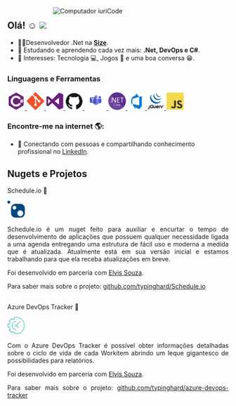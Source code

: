 <img src="https://raw.githubusercontent.com/MicaelliMedeiros/micaellimedeiros/master/image/computer-illustration.png" min-width="350px" max-width="350px" width="400px" align="right" alt="Computador iuriCode">

## Olá! ☺️ <img src="https://raw.githubusercontent.com/iampavangandhi/iampavangandhi/master/gifs/Hi.gif" width="30px"></h2>

- 👨‍💻Desenvolvedor .Net na <a href="https://www.linkedin.com/company/sizefintech/">**Size**</a>.
- 🌱 Estudando e aprendendo cada vez mais: **.Net, DevOps e C#**.
- 💖 Interesses: Tecnologia 💻, Jogos 👾 e uma boa conversa 😁.

### Linguagens e Ferramentas
<p align="left">
  <a href="https://docs.microsoft.com/en-us/dotnet/csharp/programming-guide/" target="_blank">
    <img
      src="https://github.com/devicons/devicon/blob/master/icons/csharp/csharp-plain.svg"
      alt="C#"
      width="40"
      height="40"
    />
  </a>
  <a href="https://git-scm.com/" target="_blank">
    <img
      src="https://github.com/devicons/devicon/blob/master/icons/git/git-original.svg"
      alt="Git"
      width="40"
      height="40"
    />
  </a>
  <a href="https://visualstudio.microsoft.com/pt-br/downloads/" target="_blank">
    <img
      src="https://github.com/devicons/devicon/blob/master/icons/visualstudio/visualstudio-plain.svg"
      alt="Visual Studio"
      width="40"
      height="40"
    />
  </a>
  <a href="https://github.com/" target="_blank">
    <img
      src="https://github.com/devicons/devicon/blob/master/icons/github/github-original.svg"
      alt="Github"
      width="40"
      height="40"
    />
  </a>
    <a href="https://www.microsoft.com/pt-br/microsoft-teams/group-chat-software" target="_blank">
    <img
      src="Logo/microsoft-teams.png"
      alt="Microsoft Teams"
      width="50"
      height="45"
    />
  </a>
  <a href="https://dotnet.microsoft.com/download" target="_blank">
    <img
      src="Logo/net_core-logo.png"
      alt=".Net Core"
      width="40"
      height="40"
    />
  </a>
  <a href="https://azure.microsoft.com/pt-br/services/devops/" target="_blank">
    <img
      src="Logo/azure-devops.png"
      alt="DevOps"
      width="40"
      height="40"
    />
  </a>
  <a href="https://jquery.com/" target="_blank">
    <img
      src="https://github.com/devicons/devicon/blob/master/icons/jquery/jquery-original-wordmark.svg"
      alt="Jquery"
      width="40"
      height="40"
    />
  </a>
  <a href="https://www.javascript.com/" target="_blank">
    <img
      src="https://github.com/devicons/devicon/blob/master/icons/javascript/javascript-original.svg"
      alt="Javascript"
      width="40"
      height="40"
    />
  </a> 
</p>


### Encontre-me na internet 🌎:

- 💼 Conectando com pessoas e compartilhando conhecimento profissional no <a href="https://www.linkedin.com/in/diego-galante/">LinkedIn</a>.

### <h2>Nugets e Projetos</h2>

<p align="left">
  <p>
    Schedule.io 📅
  </p>
  <a href="https://www.nuget.org/packages/Schedule.io/" target="_blank">
    <img
      src="Logo/nuget-logo.png"
      alt="Schedule.io"
      width="40"
      height="40"
    />
  </a>
  <div align="justify">
   <p> Schedule.io é um nuget feito para auxiliar e encurtar o tempo de desenvolvimento de aplicações que possuem qualquer necessidade ligada a uma agenda entregando uma estrutura de fácil uso e moderna a medida que é atualizada. 
    Atualmente está em sua versão inicial e estamos trabalhando para que ela receba atualizações em breve. </p>
  <p>Foi desenvolvido em parceria com <a href="https://github.com/ElvisCSouza">Elvis Souza</a>. </p>
   <p>Para saber mais sobre o projeto: <a href="https://github.com/typinghard/Schedule.io">github.com/typinghard/Schedule.io</a></p>
  </div>
  
  <h2></h2>
  
   <p>
    Azure DevOps Tracker 🌟
  </p>
  <a href="https://www.nuget.org/packages/AzureDevOpsTracker/" target="_blank">
    <img
      src="Logo/adt_icon.png"
      alt="Azure Devops Tracker"
      width="40"
      height="40"
    />
  </a>
  <div align="justify">
   <p>  
     Com o Azure DevOps Tracker é possível obter informações detalhadas sobre o ciclo de vida de cada Workitem abrindo um leque gigantesco de possibilidades para relatórios. 
   </p>
     
  <p>Foi desenvolvido em parceria com <a href="https://github.com/ElvisCSouza">Elvis Souza</a>. </p>
   <p>Para saber mais sobre o projeto: <a href="https://github.com/typinghard/azure-devops-tracker">github.com/typinghard/azure-devops-tracker</a></p>
  </div>
  
</p>
